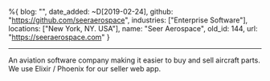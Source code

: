 %{
  blog: "",
  date_added: ~D[2019-02-24],
  github: "https://github.com/seeraerospace",
  industries: ["Enterprise Software"],
  locations: ["New York, NY. USA"],
  name: "Seer Aerospace",
  old_id: 144,
  url: "https://seeraerospace.com"
}

---

An aviation software company making it easier to buy and sell aircraft parts. We use Elixir / Phoenix for our seller web app.
